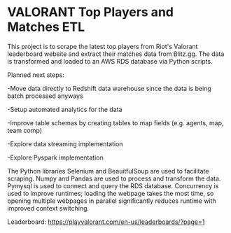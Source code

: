 # VALORANT Top Players and Matches ETL
This project is to scrape the latest top players from Riot's Valorant leaderboard website and extract their matches data from Blitz.gg. The data is transformed and loaded to an AWS RDS database via Python scripts. 

Planned next steps:

-Move data directly to Redshift data warehouse since the data is being batch processed anyways

-Setup automated analytics for the data

-Improve table schemas by creating tables to map fields (e.g. agents, map, team comp)

-Explore data streaming implementation

-Explore Pyspark implementation


The Python libraries Selenium and BeauitfulSoup are used to facilitate scraping. Numpy and Pandas are used to process and transform the data. Pymysql is used to connect and query the RDS database. Concurrency is used to improve runtimes; loading the webpage takes the most time, so opening multiple webpages in parallel significantly reduces runtime with improved context switching.

Leaderboard: https://playvalorant.com/en-us/leaderboards/?page=1
